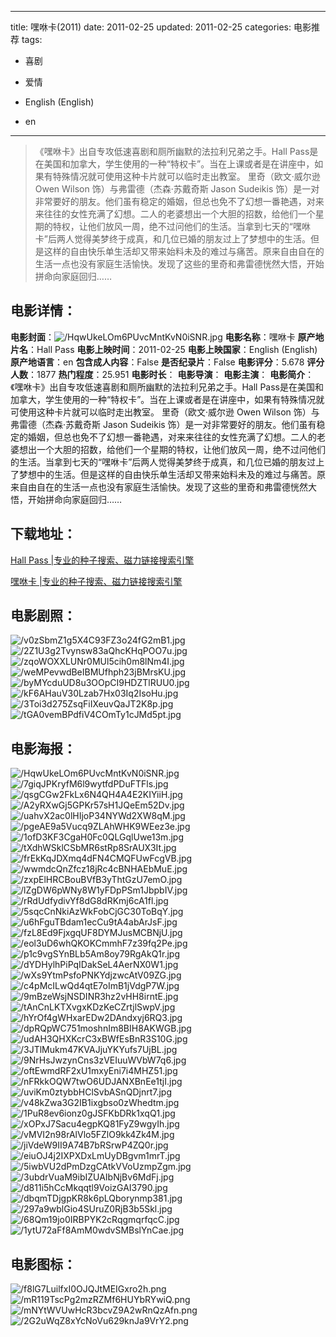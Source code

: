 
---
title: 嘿咻卡(2011)
date: 2011-02-25
updated: 2011-02-25
categories: 电影推荐
tags:
- 喜剧
- 爱情

- English (English)
- en
---


> 《嘿咻卡》出自专攻低速喜剧和厕所幽默的法拉利兄弟之手。Hall Pass是在美国和加拿大，学生使用的一种“特权卡”。当在上课或者是在讲座中，如果有特殊情况就可使用这种卡片就可以临时走出教室。 里奇（欧文·威尔逊 Owen Wilson 饰）与弗雷德（杰森·苏戴奇斯 Jason Sudeikis 饰）是一对非常要好的朋友。他们虽有稳定的婚姻，但总也免不了幻想一番艳遇，对来来往往的女性充满了幻想。二人的老婆想出一个大胆的招数，给他们一个星期的特权，让他们放风一周，绝不过问他们的生活。当拿到七天的“嘿咻卡”后两人觉得美梦终于成真，和几位已婚的朋友过上了梦想中的生活。但是这样的自由快乐单生活却又带来始料未及的难过与痛苦。原来自由自在的生活一点也没有家庭生活愉快。发现了这些的里奇和弗雷德恍然大悟，开始拼命向家庭回归……

## **电影详情**：

**电影封面**：<img src="https://image.tmdb.org/t/p/w200/HqwUkeLOm6PUvcMntKvN0iSNR.jpg" alt="/HqwUkeLOm6PUvcMntKvN0iSNR.jpg" title="/HqwUkeLOm6PUvcMntKvN0iSNR.jpg">
**电影名称**：嘿咻卡
**原产地片名**：Hall Pass
**电影上映时间**：2011-02-25
**电影上映国家**：English (English)
**原产地语言**：en
**包含成人内容**：False
**是否纪录片**：False
**电影评分**：5.678
**评分人数**：1877
**热门程度**：25.951
**电影时长**：
**电影导演**：
**电影主演**：
**电影简介**：《嘿咻卡》出自专攻低速喜剧和厕所幽默的法拉利兄弟之手。Hall Pass是在美国和加拿大，学生使用的一种“特权卡”。当在上课或者是在讲座中，如果有特殊情况就可使用这种卡片就可以临时走出教室。 里奇（欧文·威尔逊 Owen Wilson 饰）与弗雷德（杰森·苏戴奇斯 Jason Sudeikis 饰）是一对非常要好的朋友。他们虽有稳定的婚姻，但总也免不了幻想一番艳遇，对来来往往的女性充满了幻想。二人的老婆想出一个大胆的招数，给他们一个星期的特权，让他们放风一周，绝不过问他们的生活。当拿到七天的“嘿咻卡”后两人觉得美梦终于成真，和几位已婚的朋友过上了梦想中的生活。但是这样的自由快乐单生活却又带来始料未及的难过与痛苦。原来自由自在的生活一点也没有家庭生活愉快。发现了这些的里奇和弗雷德恍然大悟，开始拼命向家庭回归……

## **下载地址**：
[Hall Pass |专业的种子搜索、磁力链接搜索引擎](https://movie.amd794.com:2083/?search=Hall%20Pass&ordering=&mode=match_phrase&page_size=10&page=1)

[嘿咻卡 |专业的种子搜索、磁力链接搜索引擎](https://movie.amd794.com:2083/?search=%E5%98%BF%E5%92%BB%E5%8D%A1&ordering=&mode=match_phrase&page_size=10&page=1)
 

## **电影剧照**：
<img src="https://image.tmdb.org/t/p/original/v0zSbmZ1g5X4C93FZ3o24fG2mB1.jpg" alt="/v0zSbmZ1g5X4C93FZ3o24fG2mB1.jpg" title="/v0zSbmZ1g5X4C93FZ3o24fG2mB1.jpg"><img src="https://image.tmdb.org/t/p/original/2Z1U3g2Tvynsw83aQhcKHqPOO7u.jpg" alt="/2Z1U3g2Tvynsw83aQhcKHqPOO7u.jpg" title="/2Z1U3g2Tvynsw83aQhcKHqPOO7u.jpg"><img src="https://image.tmdb.org/t/p/original/zqoWOXXLUNr0MUl5cih0m8lNm4I.jpg" alt="/zqoWOXXLUNr0MUl5cih0m8lNm4I.jpg" title="/zqoWOXXLUNr0MUl5cih0m8lNm4I.jpg"><img src="https://image.tmdb.org/t/p/original/weMPevwdBeIBMUfhph23jBMrsKU.jpg" alt="/weMPevwdBeIBMUfhph23jBMrsKU.jpg" title="/weMPevwdBeIBMUfhph23jBMrsKU.jpg"><img src="https://image.tmdb.org/t/p/original/byMYcduUD8u3OOpCI9HDZTlRUU0.jpg" alt="/byMYcduUD8u3OOpCI9HDZTlRUU0.jpg" title="/byMYcduUD8u3OOpCI9HDZTlRUU0.jpg"><img src="https://image.tmdb.org/t/p/original/kF6AHauV30Lzab7Hx03Iq2IsoHu.jpg" alt="/kF6AHauV30Lzab7Hx03Iq2IsoHu.jpg" title="/kF6AHauV30Lzab7Hx03Iq2IsoHu.jpg"><img src="https://image.tmdb.org/t/p/original/3Toi3d275ZsqFiIXeuvQaJT2K8p.jpg" alt="/3Toi3d275ZsqFiIXeuvQaJT2K8p.jpg" title="/3Toi3d275ZsqFiIXeuvQaJT2K8p.jpg"><img src="https://image.tmdb.org/t/p/original/tGA0vemBPdfiV4COmTy1cJMd5pt.jpg" alt="/tGA0vemBPdfiV4COmTy1cJMd5pt.jpg" title="/tGA0vemBPdfiV4COmTy1cJMd5pt.jpg">

## **电影海报**：
<img src="https://image.tmdb.org/t/p/original/HqwUkeLOm6PUvcMntKvN0iSNR.jpg" alt="/HqwUkeLOm6PUvcMntKvN0iSNR.jpg" title="/HqwUkeLOm6PUvcMntKvN0iSNR.jpg"><img src="https://image.tmdb.org/t/p/original/7giqJPKryfM6l9wytfdPDuFTFls.jpg" alt="/7giqJPKryfM6l9wytfdPDuFTFls.jpg" title="/7giqJPKryfM6l9wytfdPDuFTFls.jpg"><img src="https://image.tmdb.org/t/p/original/qsgCGw2FkLx6N4QH4A4E2KIYiiH.jpg" alt="/qsgCGw2FkLx6N4QH4A4E2KIYiiH.jpg" title="/qsgCGw2FkLx6N4QH4A4E2KIYiiH.jpg"><img src="https://image.tmdb.org/t/p/original/A2yRXwGj5GPKr57sH1JQeEm52Dv.jpg" alt="/A2yRXwGj5GPKr57sH1JQeEm52Dv.jpg" title="/A2yRXwGj5GPKr57sH1JQeEm52Dv.jpg"><img src="https://image.tmdb.org/t/p/original/uahvX2ac0lHIjoP34NYWd2XW8qM.jpg" alt="/uahvX2ac0lHIjoP34NYWd2XW8qM.jpg" title="/uahvX2ac0lHIjoP34NYWd2XW8qM.jpg"><img src="https://image.tmdb.org/t/p/original/pgeAE9a5Vucq9ZLAhWHK9WEez3e.jpg" alt="/pgeAE9a5Vucq9ZLAhWHK9WEez3e.jpg" title="/pgeAE9a5Vucq9ZLAhWHK9WEez3e.jpg"><img src="https://image.tmdb.org/t/p/original/1ofD3KF3CgaH0Fc0QLGqlUwe13m.jpg" alt="/1ofD3KF3CgaH0Fc0QLGqlUwe13m.jpg" title="/1ofD3KF3CgaH0Fc0QLGqlUwe13m.jpg"><img src="https://image.tmdb.org/t/p/original/tXdhWSklCSbMR6stRp8SrAUX3It.jpg" alt="/tXdhWSklCSbMR6stRp8SrAUX3It.jpg" title="/tXdhWSklCSbMR6stRp8SrAUX3It.jpg"><img src="https://image.tmdb.org/t/p/original/frEkKqJDXmq4dFN4CMQFUwFcgVB.jpg" alt="/frEkKqJDXmq4dFN4CMQFUwFcgVB.jpg" title="/frEkKqJDXmq4dFN4CMQFUwFcgVB.jpg"><img src="https://image.tmdb.org/t/p/original/wwmdcQnZfcz18jRc4cBNHAEbMuE.jpg" alt="/wwmdcQnZfcz18jRc4cBNHAEbMuE.jpg" title="/wwmdcQnZfcz18jRc4cBNHAEbMuE.jpg"><img src="https://image.tmdb.org/t/p/original/zxpElHRCBouBVfB3yThtGzU7emO.jpg" alt="/zxpElHRCBouBVfB3yThtGzU7emO.jpg" title="/zxpElHRCBouBVfB3yThtGzU7emO.jpg"><img src="https://image.tmdb.org/t/p/original/lZgDW6pWNy8W1yFDpPSm1JbpbIV.jpg" alt="/lZgDW6pWNy8W1yFDpPSm1JbpbIV.jpg" title="/lZgDW6pWNy8W1yFDpPSm1JbpbIV.jpg"><img src="https://image.tmdb.org/t/p/original/rRdUdfydivYf8dG8dRKmj6cA1fl.jpg" alt="/rRdUdfydivYf8dG8dRKmj6cA1fl.jpg" title="/rRdUdfydivYf8dG8dRKmj6cA1fl.jpg"><img src="https://image.tmdb.org/t/p/original/5sqcCnNkiAzWkFobCjGC30ToBqY.jpg" alt="/5sqcCnNkiAzWkFobCjGC30ToBqY.jpg" title="/5sqcCnNkiAzWkFobCjGC30ToBqY.jpg"><img src="https://image.tmdb.org/t/p/original/u6hFguTBdam1ecCu9tA4abArJsF.jpg" alt="/u6hFguTBdam1ecCu9tA4abArJsF.jpg" title="/u6hFguTBdam1ecCu9tA4abArJsF.jpg"><img src="https://image.tmdb.org/t/p/original/fzL8Ed9FjxgqUF8DYMJusMCBNjU.jpg" alt="/fzL8Ed9FjxgqUF8DYMJusMCBNjU.jpg" title="/fzL8Ed9FjxgqUF8DYMJusMCBNjU.jpg"><img src="https://image.tmdb.org/t/p/original/eol3uD6whQKOKCmmhF7z39fq2Pe.jpg" alt="/eol3uD6whQKOKCmmhF7z39fq2Pe.jpg" title="/eol3uD6whQKOKCmmhF7z39fq2Pe.jpg"><img src="https://image.tmdb.org/t/p/original/p1c9vgSYnBLb5Am8oy79RgAkQ1r.jpg" alt="/p1c9vgSYnBLb5Am8oy79RgAkQ1r.jpg" title="/p1c9vgSYnBLb5Am8oy79RgAkQ1r.jpg"><img src="https://image.tmdb.org/t/p/original/dYDHylhPiPqIDakSeL4AerNX0W1.jpg" alt="/dYDHylhPiPqIDakSeL4AerNX0W1.jpg" title="/dYDHylhPiPqIDakSeL4AerNX0W1.jpg"><img src="https://image.tmdb.org/t/p/original/wXs9YtmPsfoPNKYdjzwcAtV09ZG.jpg" alt="/wXs9YtmPsfoPNKYdjzwcAtV09ZG.jpg" title="/wXs9YtmPsfoPNKYdjzwcAtV09ZG.jpg"><img src="https://image.tmdb.org/t/p/original/c4pMcILwQd4qtE7oImB1jVdgP7W.jpg" alt="/c4pMcILwQd4qtE7oImB1jVdgP7W.jpg" title="/c4pMcILwQd4qtE7oImB1jVdgP7W.jpg"><img src="https://image.tmdb.org/t/p/original/9mBzeWsjNSDINR3hz2vHH8irntE.jpg" alt="/9mBzeWsjNSDINR3hz2vHH8irntE.jpg" title="/9mBzeWsjNSDINR3hz2vHH8irntE.jpg"><img src="https://image.tmdb.org/t/p/original/tAnCnLKTXvgxKDzKeCZrtjlSwpV.jpg" alt="/tAnCnLKTXvgxKDzKeCZrtjlSwpV.jpg" title="/tAnCnLKTXvgxKDzKeCZrtjlSwpV.jpg"><img src="https://image.tmdb.org/t/p/original/hYrOf4gWHxarEDw2DAndxyj6RQ3.jpg" alt="/hYrOf4gWHxarEDw2DAndxyj6RQ3.jpg" title="/hYrOf4gWHxarEDw2DAndxyj6RQ3.jpg"><img src="https://image.tmdb.org/t/p/original/dpRQpWC751moshnIm8BIH8AKWGB.jpg" alt="/dpRQpWC751moshnIm8BIH8AKWGB.jpg" title="/dpRQpWC751moshnIm8BIH8AKWGB.jpg"><img src="https://image.tmdb.org/t/p/original/udAH3QHXKcrC3xBWfEsBnR3S10G.jpg" alt="/udAH3QHXKcrC3xBWfEsBnR3S10G.jpg" title="/udAH3QHXKcrC3xBWfEsBnR3S10G.jpg"><img src="https://image.tmdb.org/t/p/original/3JTlMukm47KVAJjuYKYufs7UjBL.jpg" alt="/3JTlMukm47KVAJjuYKYufs7UjBL.jpg" title="/3JTlMukm47KVAJjuYKYufs7UjBL.jpg"><img src="https://image.tmdb.org/t/p/original/9NrHsJwzynCns3zVEIuuWVbW7q6.jpg" alt="/9NrHsJwzynCns3zVEIuuWVbW7q6.jpg" title="/9NrHsJwzynCns3zVEIuuWVbW7q6.jpg"><img src="https://image.tmdb.org/t/p/original/oftEwmdRF2xU1mxyEni7i4MHZ51.jpg" alt="/oftEwmdRF2xU1mxyEni7i4MHZ51.jpg" title="/oftEwmdRF2xU1mxyEni7i4MHZ51.jpg"><img src="https://image.tmdb.org/t/p/original/nFRkkOQW7twO6UDJANXBnEe1tjI.jpg" alt="/nFRkkOQW7twO6UDJANXBnEe1tjI.jpg" title="/nFRkkOQW7twO6UDJANXBnEe1tjI.jpg"><img src="https://image.tmdb.org/t/p/original/uviKm0ztybbHClSvbASnQDjnrt7.jpg" alt="/uviKm0ztybbHClSvbASnQDjnrt7.jpg" title="/uviKm0ztybbHClSvbASnQDjnrt7.jpg"><img src="https://image.tmdb.org/t/p/original/v48kZwa3G2IB1ixgbso0zWhedtm.jpg" alt="/v48kZwa3G2IB1ixgbso0zWhedtm.jpg" title="/v48kZwa3G2IB1ixgbso0zWhedtm.jpg"><img src="https://image.tmdb.org/t/p/original/1PuR8ev6ionz0gJSFKbDRk1xqQ1.jpg" alt="/1PuR8ev6ionz0gJSFKbDRk1xqQ1.jpg" title="/1PuR8ev6ionz0gJSFKbDRk1xqQ1.jpg"><img src="https://image.tmdb.org/t/p/original/xOPxJ7Sacu4egpKQ81FyZ9wgyIh.jpg" alt="/xOPxJ7Sacu4egpKQ81FyZ9wgyIh.jpg" title="/xOPxJ7Sacu4egpKQ81FyZ9wgyIh.jpg"><img src="https://image.tmdb.org/t/p/original/vMVI2n98rAlVlo5FZlO9kk4Zk4M.jpg" alt="/vMVI2n98rAlVlo5FZlO9kk4Zk4M.jpg" title="/vMVI2n98rAlVlo5FZlO9kk4Zk4M.jpg"><img src="https://image.tmdb.org/t/p/original/jiVdeW9II9A74B7bRSrwP4ZQ0r.jpg" alt="/jiVdeW9II9A74B7bRSrwP4ZQ0r.jpg" title="/jiVdeW9II9A74B7bRSrwP4ZQ0r.jpg"><img src="https://image.tmdb.org/t/p/original/eiuOJ4j2IXPXDxLmUyDBgvm1mrT.jpg" alt="/eiuOJ4j2IXPXDxLmUyDBgvm1mrT.jpg" title="/eiuOJ4j2IXPXDxLmUyDBgvm1mrT.jpg"><img src="https://image.tmdb.org/t/p/original/5iwbVU2dPmDzgCAtkVVoUzmpZgm.jpg" alt="/5iwbVU2dPmDzgCAtkVVoUzmpZgm.jpg" title="/5iwbVU2dPmDzgCAtkVVoUzmpZgm.jpg"><img src="https://image.tmdb.org/t/p/original/3ubdrVuaM9ibIZUAIbNjBv6MdFj.jpg" alt="/3ubdrVuaM9ibIZUAIbNjBv6MdFj.jpg" title="/3ubdrVuaM9ibIZUAIbNjBv6MdFj.jpg"><img src="https://image.tmdb.org/t/p/original/d811i5hCcMkqqtl9VoizGAI3790.jpg" alt="/d811i5hCcMkqqtl9VoizGAI3790.jpg" title="/d811i5hCcMkqqtl9VoizGAI3790.jpg"><img src="https://image.tmdb.org/t/p/original/dbqmTDjgpKR8k6pLQborynmp381.jpg" alt="/dbqmTDjgpKR8k6pLQborynmp381.jpg" title="/dbqmTDjgpKR8k6pLQborynmp381.jpg"><img src="https://image.tmdb.org/t/p/original/297a9wblGio4SUruZ0RjB3b5Skl.jpg" alt="/297a9wblGio4SUruZ0RjB3b5Skl.jpg" title="/297a9wblGio4SUruZ0RjB3b5Skl.jpg"><img src="https://image.tmdb.org/t/p/original/68Qm19jo0IRBPYK2cRqgmqrfqcC.jpg" alt="/68Qm19jo0IRBPYK2cRqgmqrfqcC.jpg" title="/68Qm19jo0IRBPYK2cRqgmqrfqcC.jpg"><img src="https://image.tmdb.org/t/p/original/1ytU72aFf8AmM0wdvSMBslYnCae.jpg" alt="/1ytU72aFf8AmM0wdvSMBslYnCae.jpg" title="/1ytU72aFf8AmM0wdvSMBslYnCae.jpg">

## **电影图标**：
<img src="https://image.tmdb.org/t/p/original/f8lG7LuilfxI0OJQJtMEIGxro2h.png" alt="/f8lG7LuilfxI0OJQJtMEIGxro2h.png" title="/f8lG7LuilfxI0OJQJtMEIGxro2h.png"><img src="https://image.tmdb.org/t/p/original/mR119TscPg2mzRZMf6HUYbRYwiQ.png" alt="/mR119TscPg2mzRZMf6HUYbRYwiQ.png" title="/mR119TscPg2mzRZMf6HUYbRYwiQ.png"><img src="https://image.tmdb.org/t/p/original/mNYtWVUwHcR3bcvZ9A2wRnQzAfn.png" alt="/mNYtWVUwHcR3bcvZ9A2wRnQzAfn.png" title="/mNYtWVUwHcR3bcvZ9A2wRnQzAfn.png"><img src="https://image.tmdb.org/t/p/original/2G2uWqZ8xYcNoVu629knJa9VrY2.png" alt="/2G2uWqZ8xYcNoVu629knJa9VrY2.png" title="/2G2uWqZ8xYcNoVu629knJa9VrY2.png">

